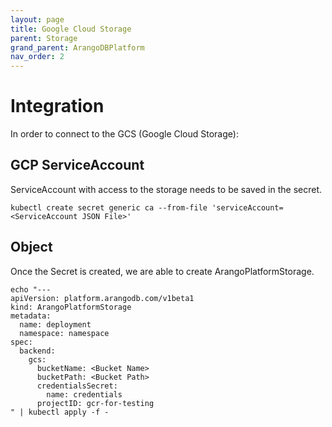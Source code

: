 ```yaml
---
layout: page
title: Google Cloud Storage
parent: Storage
grand_parent: ArangoDBPlatform
nav_order: 2
---
```


# Integration

In order to connect to the GCS (Google Cloud Storage):

## GCP ServiceAccount

ServiceAccount with access to the storage needs to be saved in the secret.

```shell
kubectl create secret generic ca --from-file 'serviceAccount=<ServiceAccount JSON File>'
```

## Object

Once the Secret is created, we are able to create ArangoPlatformStorage.

```
echo "---
apiVersion: platform.arangodb.com/v1beta1
kind: ArangoPlatformStorage
metadata:
  name: deployment
  namespace: namespace
spec:
  backend:
    gcs:
      bucketName: <Bucket Name>
      bucketPath: <Bucket Path>
      credentialsSecret:
        name: credentials
      projectID: gcr-for-testing
" | kubectl apply -f -
```
